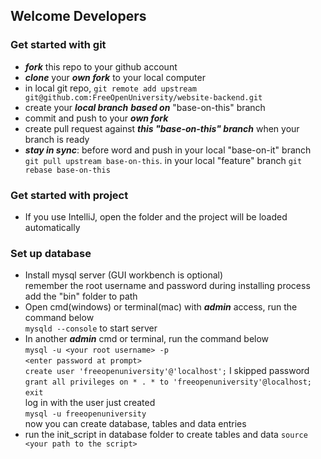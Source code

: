 ## Welcome Developers

### Get started with git
- ***fork*** this repo to your github account
- ***clone*** your ***own fork*** to your local computer
- in local git repo, ```git remote add upstream git@github.com:FreeOpenUniversity/website-backend.git```
- create your ***local branch*** ***based on*** "base-on-this" branch
- commit and push to your ***own fork***
- create pull request against ***this "base-on-this" branch*** when your branch is ready
- ***stay in sync***: before word and push
  in your local "base-on-it" branch ```git pull upstream base-on-this```.
  in your local "feature" branch ```git rebase base-on-this```

### Get started with project
- If you use IntelliJ, open the folder and the project will be loaded automatically
### Set up database
- Install mysql server (GUI workbench is optional)  
  remember the root username and password during installing process  
  add the "bin" folder to path  
- Open cmd(windows) or terminal(mac) with ***admin*** access, run the command below  
  ```mysqld --console``` to start server  
- In another ***admin*** cmd or terminal, run the command below  
  ```mysql -u <your root username> -p```  
  ```<enter password at prompt>```  
  ```create user 'freeopenuniversity'@'localhost';``` I skipped password    
  ```grant all privileges on * . * to 'freeopenuniversity'@localhost;```  
  ```exit```  
  log in with the user just created  
  ```mysql -u freeopenuniversity```  
  now you can create database, tables and data entries  
- run the init_script in database folder to create tables and data
  ```source <your path to the script>```
  
